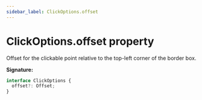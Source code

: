 ```yaml
---
sidebar_label: ClickOptions.offset
---
```


# ClickOptions.offset property

Offset for the clickable point relative to the top-left corner of the border box.

**Signature:**

```typescript
interface ClickOptions {
  offset?: Offset;
}
```
